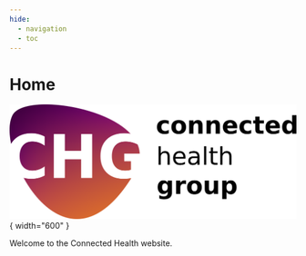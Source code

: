 ```yaml
---
hide:
  - navigation
  - toc
---
```


# Home

![Connected Health logo](assets/logo.png){ width="600" }

Welcome to the Connected Health website.

<!-- 
To include images, add:
![Title of image](assets/image.png){ width="300" }

For more, see: https://squidfunk.github.io/mkdocs-material/reference/images/
-->
